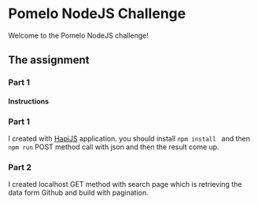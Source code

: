 # Pomelo NodeJS Challenge
Welcome to the Pomelo NodeJS challenge!

## The assignment

### Part 1

#### Instructions

### Part 1
I created with [HapiJS](https://hapi.dev/) application. 
you should install ```npm install ``` and then ```npm run```
POST method call with json and then the result come up.

### Part 2
I created localhost GET method with search page which is retrieving the data form Github and build with pagination.